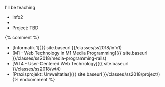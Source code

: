 I'll be teaching
* Info2
* 
* Project: TBD

{% comment %}
* [Informatik 1]({{ site.baseurl }}/classes/ss2018/info1)
* [M1 - Web Technology in M1 Media Programming]({{ site.baseurl }}/classes/ss2018/media-programming-rails)
* [WT4 -  User-Centered Web Technology]({{ site.baseurl }}/classes/ss2018/wt4)
* [Praxisprojekt: Umweltatlas]({{ site.baseurl }}/classes/ss2018/project/)
{% endcomment %}
